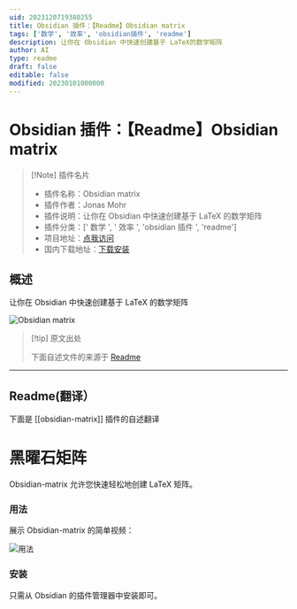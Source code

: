 ```yaml
---
uid: 2023120719380255
title: Obsidian 插件：【Readme】Obsidian matrix
tags: ['数学', '效率', 'obsidian插件', 'readme']
description: 让你在 Obsidian 中快速创建基于 LaTeX的数学矩阵
author: AI
type: readme
draft: false
editable: false
modified: 20230101000000
---
```


# Obsidian 插件：【Readme】Obsidian matrix

> [!Note] 插件名片
> - 插件名称：Obsidian matrix
> - 插件作者：Jonas Mohr
> - 插件说明：让你在 Obsidian 中快速创建基于 LaTeX 的数学矩阵
> - 插件分类：[' 数学 ', ' 效率 ', 'obsidian 插件 ', 'readme']
> - 项目地址：[点我访问](https://github.com/MohrJonas/obsidian-matrix)
> - 国内下载地址：[下载安装](https://pkmer.cn/products/plugin/pluginMarket/?obsidian-matrix)

## 概述

让你在 Obsidian 中快速创建基于 LaTeX 的数学矩阵

![Obsidian matrix](https://cdn.pkmer.cn/covers/obsidian-matrix.png!pkmer)

> [!tip] 原文出处
>
>下面自述文件的来源于 [Readme](https://ghproxy.net/https://raw.githubusercontent.com/MohrJonas/obsidian-matrix/master/README.md)
>

---

## Readme(翻译）

下面是 [[obsidian-matrix]] 插件的自述翻译

# 黑曜石矩阵

Obsidian-matrix 允许您快速轻松地创建 LaTeX 矩阵。

### 用法

展示 Obsidian-matrix 的简单视频：

![用法](https://cdn.pkmer.cn/covers/obsidian-matrix_2_0.gif)

### 安装

只需从 Obsidian 的插件管理器中安装即可。
